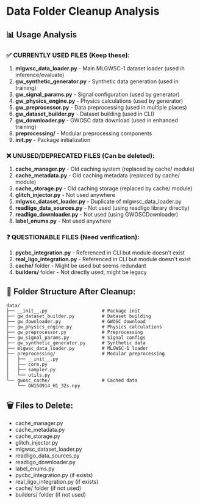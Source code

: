 # Data Folder Cleanup Analysis

## 📊 Usage Analysis

### ✅ **CURRENTLY USED FILES** (Keep these):
1. **mlgwsc_data_loader.py** - Main MLGWSC-1 dataset loader (used in inference/evaluate)
2. **gw_synthetic_generator.py** - Synthetic data generation (used in training)
3. **gw_signal_params.py** - Signal configuration (used by generator)
4. **gw_physics_engine.py** - Physics calculations (used by generator)
5. **gw_preprocessor.py** - Data preprocessing (used in multiple places)
6. **gw_dataset_builder.py** - Dataset building (used in CLI)
7. **gw_downloader.py** - GWOSC data download (used in enhanced training)
8. **preprocessing/** - Modular preprocessing components
9. **__init__.py** - Package initialization

### ❌ **UNUSED/DEPRECATED FILES** (Can be deleted):
1. **cache_manager.py** - Old caching system (replaced by cache/ module)
2. **cache_metadata.py** - Old caching metadata (replaced by cache/ module)
3. **cache_storage.py** - Old caching storage (replaced by cache/ module)
4. **glitch_injector.py** - Not used anywhere
5. **mlgwsc_dataset_loader.py** - Duplicate of mlgwsc_data_loader.py
6. **readligo_data_sources.py** - Not used (using readligo library directly)
7. **readligo_downloader.py** - Not used (using GWOSCDownloader)
8. **label_enums.py** - Not used anywhere

### ❓ **QUESTIONABLE FILES** (Need verification):
1. **pycbc_integration.py** - Referenced in CLI but module doesn't exist
2. **real_ligo_integration.py** - Referenced in CLI but module doesn't exist
3. **cache/** folder - Might be used but seems redundant
4. **builders/** folder - Not directly used, might be legacy

## 📁 Folder Structure After Cleanup:
```
data/
├── __init__.py                    # Package init
├── gw_dataset_builder.py          # Dataset building
├── gw_downloader.py               # GWOSC download
├── gw_physics_engine.py           # Physics calculations
├── gw_preprocessor.py             # Preprocessing
├── gw_signal_params.py            # Signal configs
├── gw_synthetic_generator.py      # Synthetic data
├── mlgwsc_data_loader.py          # MLGWSC-1 loader
├── preprocessing/                 # Modular preprocessing
│   ├── __init__.py
│   ├── core.py
│   ├── sampler.py
│   └── utils.py
└── gwosc_cache/                   # Cached data
    └── GW150914_H1_32s.npy
```

## 🗑️ Files to Delete:
- cache_manager.py
- cache_metadata.py
- cache_storage.py
- glitch_injector.py
- mlgwsc_dataset_loader.py
- readligo_data_sources.py
- readligo_downloader.py
- label_enums.py
- pycbc_integration.py (if exists)
- real_ligo_integration.py (if exists)
- cache/ folder (if not used)
- builders/ folder (if not used)
